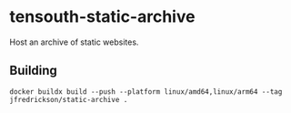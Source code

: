 # tensouth-static-archive

Host an archive of static websites.

## Building

```
docker buildx build --push --platform linux/amd64,linux/arm64 --tag jfredrickson/static-archive .
```

